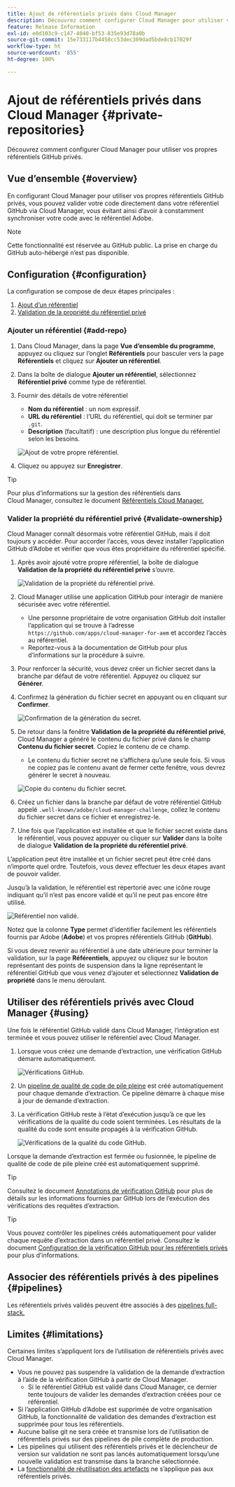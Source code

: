 ```yaml
---
title: Ajout de référentiels privés dans Cloud Manager
description: Découvrez comment configurer Cloud Manager pour utiliser vos propres référentiels GitHub privés.
feature: Release Information
exl-id: e0d103c9-c147-4040-bf53-835e93d78a0b
source-git-commit: 15e733117b4458cc53dec309dad5bde8cb17029f
workflow-type: ht
source-wordcount: '855'
ht-degree: 100%

---
```



# Ajout de référentiels privés dans Cloud Manager {#private-repositories}

Découvrez comment configurer Cloud Manager pour utiliser vos propres référentiels GitHub privés.

## Vue d’ensemble {#overview}

En configurant Cloud Manager pour utiliser vos propres référentiels GitHub privés, vous pouvez valider votre code directement dans votre référentiel GitHub via Cloud Manager, vous évitant ainsi d’avoir à constamment synchroniser votre code avec le référentiel Adobe.

>[!NOTE]
>
>Cette fonctionnalité est réservée au GitHub public. La prise en charge du GitHub auto-hébergé n’est pas disponible.

## Configuration {#configuration}

La configuration se compose de deux étapes principales :

1. [Ajout d’un référentiel](#add-repo)
1. [Validation de la propriété du référentiel privé](#validate-ownership)

### Ajouter un référentiel {#add-repo}

1. Dans Cloud Manager, dans la page **Vue d’ensemble du programme**, appuyez ou cliquez sur l’onglet **Référentiels** pour basculer vers la page **Référentiels** et cliquez sur **Ajouter un référentiel**.

1. Dans la boîte de dialogue **Ajouter un référentiel**, sélectionnez **Référentiel privé** comme type de référentiel.

1. Fournir des détails de votre référentiel

   * **Nom du référentiel** : un nom expressif.
   * **URL du référentiel** : l’URL du référentiel, qui doit se terminer par `.git`.
   * **Description** (facultatif) : une description plus longue du référentiel selon les besoins.

   ![Ajout de votre propre référentiel.](/help/assets/repositories/add-own-github.png)

1. Cliquez ou appuyez sur **Enregistrer**.

>[!TIP]
>
>Pour plus d’informations sur la gestion des référentiels dans Cloud Manager, consultez le document [Référentiels Cloud Manager.](/help/managing-code/managing-repositories.md)

### Valider la propriété du référentiel privé {#validate-ownership}

Cloud Manager connaît désormais votre référentiel GitHub, mais il doit toujours y accéder. Pour accorder l’accès, vous devez installer l’application GitHub d’Adobe et vérifier que vous êtes propriétaire du référentiel spécifié.

1. Après avoir ajouté votre propre référentiel, la boîte de dialogue **Validation de la propriété du référentiel privé** s’ouvre.

   ![Validation de la propriété du référentiel privé.](/help/assets/repositories/private-repo-validate.png)

1. Cloud Manager utilise une application GitHub pour interagir de manière sécurisée avec votre référentiel.
   * Une personne propriétaire de votre organisation GitHub doit installer l’application qui se trouve à l’adresse `https://github.com/apps/cloud-manager-for-aem` et accordez l’accès au référentiel.
   * Reportez-vous à la documentation de GitHub pour plus d’informations sur la procédure à suivre.

1. Pour renforcer la sécurité, vous devez créer un fichier secret dans la branche par défaut de votre référentiel. Appuyez ou cliquez sur **Générer**.

1. Confirmez la génération du fichier secret en appuyant ou en cliquant sur **Confirmer**.

   ![Confirmation de la génération du secret.](/help/assets/repositories/confirm-generation.png)

1. De retour dans la fenêtre **Validation de la propriété du référentiel privé**, Cloud Manager a généré le contenu du fichier privé dans le champ **Contenu du fichier secret**. Copiez le contenu de ce champ.

   * Le contenu du fichier secret ne s’affichera qu’une seule fois. Si vous ne copiez pas le contenu avant de fermer cette fenêtre, vous devrez générer le secret à nouveau.

   ![Copie du contenu du fichier secret.](/help/assets/repositories/new-secret.png)

1. Créez un fichier dans la branche par défaut de votre référentiel GitHub appelé `.well-known/adobe/cloud-manager-challenge`, collez le contenu du fichier secret dans ce fichier et enregistrez-le.

1. Une fois que l’application est installée et que le fichier secret existe dans le référentiel, vous pouvez appuyer ou cliquer sur **Valider** dans la boîte de dialogue **Validation de la propriété du référentiel privé**.

L’application peut être installée et un fichier secret peut être créé dans n’importe quel ordre. Toutefois, vous devez effectuer les deux étapes avant de pouvoir valider.

Jusqu’à la validation, le référentiel est répertorié avec une icône rouge indiquant qu’il n’est pas encore validé et qu’il ne peut pas encore être utilisé.

![Référentiel non validé.](/help/assets/repositories/unvalidated-repo.png)

Notez que la colonne **Type** permet d’identifier facilement les référentiels fournis par Adobe (**Adobe**) et vos propres référentiels GitHub (**GitHub**).

Si vous devez revenir au référentiel à une date ultérieure pour terminer la validation, sur la page **Référentiels**, appuyez ou cliquez sur le bouton représentant des points de suspension dans la ligne représentant le référentiel GitHub que vous venez d’ajouter et sélectionnez **Validation de propriété** dans le menu déroulant.

## Utiliser des référentiels privés avec Cloud Manager {#using}

Une fois le référentiel GitHub validé dans Cloud Manager, l’intégration est terminée et vous pouvez utiliser le référentiel avec Cloud Manager.

1. Lorsque vous créez une demande d’extraction, une vérification GitHub démarre automatiquement.

   ![Vérifications GitHub.](/help/assets/repositories/github-checks.png)

1. Un [pipeline de qualité de code de pile pleine](/help/using/managing-pipelines.md) est créé automatiquement pour chaque demande d’extraction. Ce pipeline démarre à chaque mise à jour de demande d’extraction.

1. La vérification GitHub reste à l’état d’exécution jusqu’à ce que les vérifications de la qualité du code soient terminées. Les résultats de la qualité du code sont ensuite propagés à la vérification GitHub.

   ![Vérifications de la qualité du code GitHub.](/help/assets/repositories/github-code-quality.png)

Lorsque la demande d’extraction est fermée ou fusionnée, le pipeline de qualité de code de pile pleine créé est automatiquement supprimé.

>[!TIP]
>
>Consultez le document [Annotations de vérification GitHub](github-annotations.md) pour plus de détails sur les informations fournies par GitHub lors de l’exécution des vérifications des requêtes d’extraction.

>[!TIP]
>
>Vous pouvez contrôler les pipelines créés automatiquement pour valider chaque requête d’extraction dans un référentiel privé. Consultez le document [Configuration de la vérification GitHub pour les référentiels privés](github-check-config.md) pour plus d’informations.

## Associer des référentiels privés à des pipelines {#pipelines}

Les référentiels privés validés peuvent être associés à des [pipelines full-stack.](/help/overview/ci-cd-pipelines.md)

## Limites {#limitations}

Certaines limites s’appliquent lors de l’utilisation de référentiels privés avec Cloud Manager.

* Vous ne pouvez pas suspendre la validation de la demande d’extraction à l’aide de la vérification GitHub à partir de Cloud Manager.
   * Si le référentiel GitHub est validé dans Cloud Manager, ce dernier tente toujours de valider les demandes d’extraction créées pour ce référentiel.
* Si l’application GitHub d’Adobe est supprimée de votre organisation GitHub, la fonctionnalité de validation des demandes d’extraction est supprimée pour tous les référentiels.
* Aucune balise git ne sera créée et transmise lors de l’utilisation de référentiels privés sur des pipelines de pile complète de production.
* Les pipelines qui utilisent des référentiels privés et le déclencheur de version sur validation ne sont pas lancés automatiquement lorsqu’une nouvelle validation est transmise dans la branche sélectionnée.
* La [fonctionnalité de réutilisation des artefacts](/help/getting-started/project-setup.md#build-artifact-reuse) ne s’applique pas aux référentiels privés.
